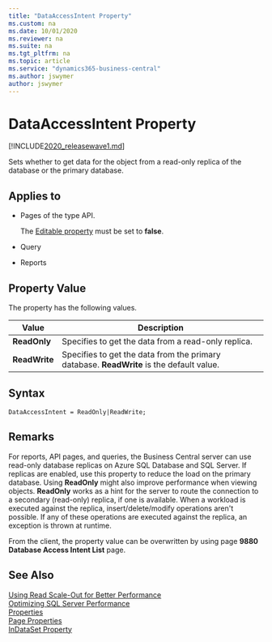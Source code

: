 ```yaml
---
title: "DataAccessIntent Property"
ms.custom: na
ms.date: 10/01/2020
ms.reviewer: na
ms.suite: na
ms.tgt_pltfrm: na
ms.topic: article
ms.service: "dynamics365-business-central"
ms.author: jswymer
author: jswymer
---
```


# DataAccessIntent Property

[!INCLUDE[2020_releasewave1.md](../../includes/2020_releasewave1.md)]

Sets whether to get data for the object from a read-only replica of the database or the primary database.

<!-- 
When you enable Read Scale-Out for a database, the ApplicationIntent option in the connection string provided by the client dictates whether the connection is routed to the write replica or to a read-only replica. Specifically, if the ApplicationIntent value is ReadWrite (the default value), the connection will be directed to the database's read-write replica. This is identical to existing behavior. If the ApplicationIntent value is ReadOnly, the connection is routed to a read-only replica.-->

## Applies to  

- Pages of the type API.

    The [Editable property](devenv-editable-property.md) must be set to **false**.

- Query
- Reports

## Property Value

The property has the following values.  

|  Value  |  Description  |
|---------|---------------|  
|**ReadOnly**|Specifies to get the data from a read-only replica.|  
|**ReadWrite**|Specifies to get the data from the primary database. **ReadWrite** is the default value.|  
  
## Syntax
```
DataAccessIntent = ReadOnly|ReadWrite;
```

## Remarks  

For reports, API pages, and queries, the Business Central server can use read-only database replicas on Azure SQL Database and SQL Server. If replicas are enabled, use this property to reduce the load on the primary database. Using **ReadOnly** might also improve performance when viewing objects. **ReadOnly** works as a hint for the server to route the connection to a secondary (read-only) replica, if one is available. When a workload is executed against the replica, insert/delete/modify operations aren't possible. If any of these operations are executed against the replica, an exception is thrown at runtime.

From the client, the property value can be overwritten by using page **9880 Database Access Intent List** page.

## See Also  

[Using Read Scale-Out for Better Performance](../../administration/database-read-scale-out-overview.md)  
[Optimizing SQL Server Performance](../../administration/optimize-sql-server-performance.md)  
[Properties](devenv-properties.md)   
[Page Properties](devenv-page-properties.md)  
[InDataSet Property](devenv-indataset-property.md)
